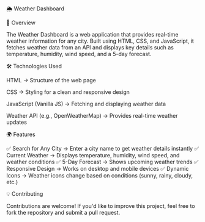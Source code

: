 🌦️ Weather Dashboard

🚀 Overview

The Weather Dashboard is a web application that provides real-time weather information for any city. Built using HTML, CSS, and JavaScript, it fetches weather data from an API and displays key details such as temperature, humidity, wind speed, and a 5-day forecast.

🛠️ Technologies Used

HTML → Structure of the web page

CSS → Styling for a clean and responsive design

JavaScript (Vanilla JS) → Fetching and displaying weather data

Weather API (e.g., OpenWeatherMap) → Provides real-time weather updates

🌍 Features

✅ Search for Any City → Enter a city name to get weather details instantly
✅ Current Weather → Displays temperature, humidity, wind speed, and weather conditions
✅ 5-Day Forecast → Shows upcoming weather trends
✅ Responsive Design → Works on desktop and mobile devices
✅ Dynamic Icons → Weather icons change based on conditions (sunny, rainy, cloudy, etc.)



💡 Contributing

Contributions are welcome! If you'd like to improve this project, feel free to fork the repository and submit a pull request.

